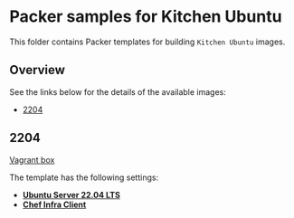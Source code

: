 # Packer samples for Kitchen Ubuntu

This folder contains Packer templates for building `Kitchen Ubuntu` images.

## Overview

See the links below for the details of the available images:

- [2204](#2204)

## 2204

[Vagrant box](https://app.vagrantup.com/gusztavvargadr/boxes/kitchen-ubuntu-2204)  

The template has the following settings:

- [**Ubuntu Server 22.04 LTS**](../ubuntu-server/README.md#2204-lts)
- [**Chef Infra Client**](https://docs.chef.io/chef_client_overview/)
